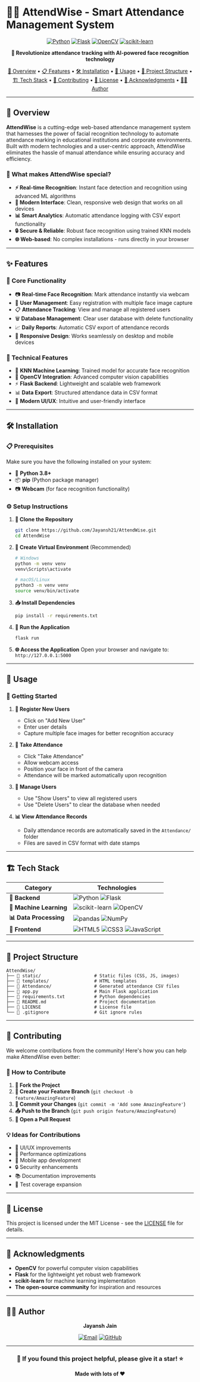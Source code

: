 # 👨‍💻 AttendWise - Smart Attendance Management System

<div align="center">


[![Python](https://img.shields.io/badge/Python-3.8+-3776AB?style=for-the-badge&logo=python&logoColor=white)](https://python.org)
[![Flask](https://img.shields.io/badge/Flask-2.0+-000000?style=for-the-badge&logo=flask&logoColor=white)](https://flask.palletsprojects.com/)
[![OpenCV](https://img.shields.io/badge/OpenCV-4.0+-5C3EE8?style=for-the-badge&logo=opencv&logoColor=white)](https://opencv.org/)
[![scikit-learn](https://img.shields.io/badge/scikit--learn-1.0+-F7931E?style=for-the-badge&logo=scikit-learn&logoColor=white)](https://scikit-learn.org/)

**🚀 Revolutionize attendance tracking with AI-powered face recognition technology**

[🌟 Overview](#-overview) •
[📋 Features](#-features) •
[🛠️ Installation](#️-installation) •
[🎯 Usage](#-usage) •
[📁 Project Structure](#-project-structure) •
[🏗️ Tech Stack](#️-tech-stack) •
[🤝 Contributing](#-contributing) •
[📄 License](#-license) •
[🙏 Acknowledgments](#-acknowledgments) •
[👨‍💻 Author](#-author)

</div>

---

## 🌟 Overview

**AttendWise** is a cutting-edge web-based attendance management system that harnesses the power of facial recognition technology to automate attendance marking in educational institutions and corporate environments. Built with modern technologies and a user-centric approach, AttendWise eliminates the hassle of manual attendance while ensuring accuracy and efficiency.

### 🎯 What makes AttendWise special?
- **⚡ Real-time Recognition**: Instant face detection and recognition using advanced ML algorithms
- **🎨 Modern Interface**: Clean, responsive web design that works on all devices
- **📊 Smart Analytics**: Automatic attendance logging with CSV export functionality
- **🔒 Secure & Reliable**: Robust face recognition using trained KNN models
- **🌐 Web-based**: No complex installations - runs directly in your browser

---

## ✨ Features

### 🎪 Core Functionality
- 📷 **Real-time Face Recognition**: Mark attendance instantly via webcam
- 👥 **User Management**: Easy registration with multiple face image capture
- 📋 **Attendance Tracking**: View and manage all registered users
- 🗑️ **Database Management**: Clear user database with delete functionality
- 📈 **Daily Reports**: Automatic CSV export of attendance records
- 📱 **Responsive Design**: Works seamlessly on desktop and mobile devices

### 🔧 Technical Features
- 🧠 **KNN Machine Learning**: Trained model for accurate face recognition
- 🎯 **OpenCV Integration**: Advanced computer vision capabilities
- ⚡ **Flask Backend**: Lightweight and scalable web framework
- 📊 **Data Export**: Structured attendance data in CSV format
- 🎨 **Modern UI/UX**: Intuitive and user-friendly interface

---

## 🛠️ Installation

### 📋 Prerequisites
Make sure you have the following installed on your system:

- 🐍 **Python 3.8+**
- 📦 **pip** (Python package manager)
- 📷 **Webcam** (for face recognition functionality)

### ⚙️ Setup Instructions

1. **📂 Clone the Repository**
   ```bash
   git clone https://github.com/Jayansh21/AttendWise.git
   cd AttendWise
   ```

2. **🔧 Create Virtual Environment** (Recommended)
   ```bash
   # Windows
   python -m venv venv
   venv\Scripts\activate

   # macOS/Linux
   python3 -m venv venv
   source venv/bin/activate
   ```

3. **📥 Install Dependencies**
   ```bash
   pip install -r requirements.txt
   ```

4. **🚀 Run the Application**
   ```bash
   flask run
   ```

5. **🌐 Access the Application**
   Open your browser and navigate to: `http://127.0.0.1:5000`

---

## 🎯 Usage

### 🚀 Getting Started

1. **👤 Register New Users**
   - Click on "Add New User"
   - Enter user details
   - Capture multiple face images for better recognition accuracy

2. **📸 Take Attendance**
   - Click "Take Attendance"
   - Allow webcam access
   - Position your face in front of the camera
   - Attendance will be marked automatically upon recognition

3. **👥 Manage Users**
   - Use "Show Users" to view all registered users
   - Use "Delete Users" to clear the database when needed

4. **📊 View Attendance Records**
   - Daily attendance records are automatically saved in the `Attendance/` folder
   - Files are saved in CSV format with date stamps

---

## 🏗️ Tech Stack

<div align="center">

| Category | Technologies |
|----------|-------------|
| **🔧 Backend** | ![Python](https://img.shields.io/badge/Python-3776AB?style=flat&logo=python&logoColor=white) ![Flask](https://img.shields.io/badge/Flask-000000?style=flat&logo=flask&logoColor=white) |
| **🤖 Machine Learning** | ![scikit-learn](https://img.shields.io/badge/scikit--learn-F7931E?style=flat&logo=scikit-learn&logoColor=white) ![OpenCV](https://img.shields.io/badge/OpenCV-5C3EE8?style=flat&logo=opencv&logoColor=white) |
| **📊 Data Processing** | ![pandas](https://img.shields.io/badge/pandas-150458?style=flat&logo=pandas&logoColor=white) ![NumPy](https://img.shields.io/badge/NumPy-013243?style=flat&logo=numpy&logoColor=white) |
| **🎨 Frontend** | ![HTML5](https://img.shields.io/badge/HTML5-E34F26?style=flat&logo=html5&logoColor=white) ![CSS3](https://img.shields.io/badge/CSS3-1572B6?style=flat&logo=css3&logoColor=white) ![JavaScript](https://img.shields.io/badge/JavaScript-F7DF1E?style=flat&logo=javascript&logoColor=black) |

</div>

---

## 📁 Project Structure

```
AttendWise/
├── 📁 static/                    # Static files (CSS, JS, images)
├── 📁 templates/                 # HTML templates
├── 📁 Attendance/                # Generated attendance CSV files
├── 📄 app.py                     # Main Flask application
├── 📄 requirements.txt           # Python dependencies
├── 📄 README.md                  # Project documentation
├── 📄 LICENSE                    # License file
└── 📄 .gitignore                 # Git ignore rules
```

---

## 🤝 Contributing

We welcome contributions from the community! Here's how you can help make AttendWise even better:

### 🎯 How to Contribute

1. **🍴 Fork the Project**
2. **🌿 Create your Feature Branch** (`git checkout -b feature/AmazingFeature`)
3. **💾 Commit your Changes** (`git commit -m 'Add some AmazingFeature'`)
4. **📤 Push to the Branch** (`git push origin feature/AmazingFeature`)
5. **🔄 Open a Pull Request**

### 💡 Ideas for Contributions
- 🎨 UI/UX improvements
- 🚀 Performance optimizations
- 📱 Mobile app development
- 🔒 Security enhancements
- 📚 Documentation improvements
- 🧪 Test coverage expansion

---

## 📄 License

This project is licensed under the MIT License - see the [LICENSE](LICENSE) file for details.

---

## 🙏 Acknowledgments

- **OpenCV** for powerful computer vision capabilities
- **Flask** for the lightweight yet robust web framework
- **scikit-learn** for machine learning implementation
- **The open-source community** for inspiration and resources

---

## 👨‍💻 Author

<div align="center">

**Jayansh Jain**

[![Email](https://img.shields.io/badge/Email-jjayansh1021%40gmail.com-red?style=for-the-badge&logo=gmail&logoColor=white)](mailto:jjayansh1021@gmail.com)
[![GitHub](https://img.shields.io/badge/GitHub-Jayansh21-black?style=for-the-badge&logo=github&logoColor=white)](https://github.com/Jayansh21)

</div>

---

<div align="center">

### 🌟 If you found this project helpful, please give it a star! ⭐

**Made with lots of ❤️**

</div>
